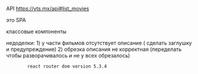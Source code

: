 API https://yts.mx/api#list_movies

это SPA

классовые компоненты


недоделки: 1) у части фильмов отсутствует описание ( сделать заглушку и предупреждение)
            2) обрезка описания не корректная (переделать чтобы разворачивалось и не у всех обрезалось)


            react router dom version 5.3.4